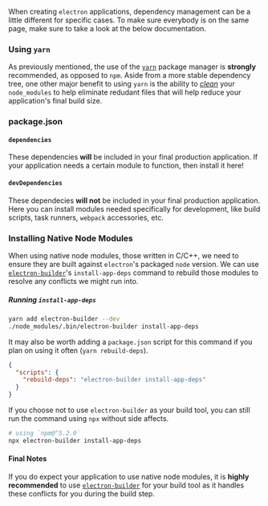 When creating `electron` applications, dependency management can be a little different for specific cases. To make sure everybody is on the same page, make sure to take a look at the below documentation.

### Using `yarn`

As previously mentioned, the use of the [`yarn`](https://yarnpkg.com) package manager is **strongly** recommended, as opposed to `npm`. Aside from a more stable dependency tree, one other major benefit to using `yarn` is the ability to [*clean*](https://yarnpkg.com/en/docs/cli/clean) your `node_modules` to help eliminate redudant files that will help reduce your application's final build size.

### package.json
#### `dependencies`

These dependencies **will** be included in your final production application. If your application needs a certain module to function, then install it here!

#### `devDependencies`
These dependecies **will not** be included in your final production application. Here you can install modules needed specifically for development, like build scripts, task runners, `webpack` accessories, etc.

### Installing Native Node Modules

When using native node modules, those written in C/C++, we need to ensure they are built against `electron`'s packaged `node` version. We can use [`electron-builder`](https://www.electron.build/cli)'s `install-app-deps` command to rebuild those modules to resolve any conflicts we might run into.

##### Running `install-app-deps`
```bash
yarn add electron-builder --dev
./node_modules/.bin/electron-builder install-app-deps
```

It may also be worth adding a `package.json` script for this command if you plan on using it often (`yarn rebuild-deps`).

```json tab="package.json"
{
  "scripts": {
    "rebuild-deps": "electron-builder install-app-deps"
  }
}
```

If you choose not to use `electron-builder` as your build tool, you can still run the command using `npx` without side affects.

```bash
# using `npm@^5.2.0`
npx electron-builder install-app-deps
```

#### Final Notes
If you do expect your application to use native node modules, it is **highly recommended** to use [`electron-builder`](https://github.com/electron-userland/electron-builder) for your build tool as it handles these conflicts for you during the build step.
